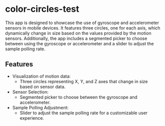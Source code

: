 # color-circles-test

This app is designed to showcase the use of gyroscope and accelerometer sensors in mobile devices. 
It features three circles, one for each axis, which dynamically change in size based on the values provided by the motion sensors. 
Additionally, the app includes a segmented picker to choose between using the gyroscope or accelerometer and a slider to adjust the sample polling rate.

## Features

- Visualization of motion data:
  - Three circles representing X, Y, and Z axes that change in size based on sensor data.
- Sensor Selection:
  - Segmented picker to choose between the gyroscope and accelerometer.
- Sample Polling Adjustment:
  - Slider to adjust the sample polling rate for a customizable user experience.
